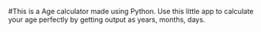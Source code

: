 #This is a Age calculator made using Python. Use this little app to calculate your age perfectly by getting output as years, months, days.
